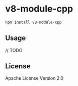 # v8-module-cpp

```javascript
npm install v8-module-cpp
```

## Usage

// TODO

## License

Apache License Version 2.0
